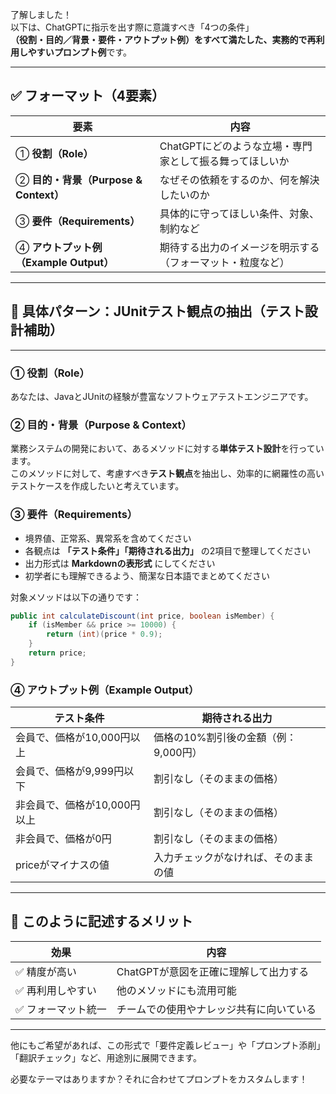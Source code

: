 了解しました！  
以下は、ChatGPTに指示を出す際に意識すべき「4つの条件」  
**（役割・目的／背景・要件・アウトプット例）**をすべて満たした、実務的で再利用しやすい**プロンプト例**です。

---

## ✅ フォーマット（4要素）

| 要素 | 内容 |
|------|------|
| ① **役割（Role）** | ChatGPTにどのような立場・専門家として振る舞ってほしいか |
| ② **目的・背景（Purpose & Context）** | なぜその依頼をするのか、何を解決したいのか |
| ③ **要件（Requirements）** | 具体的に守ってほしい条件、対象、制約など |
| ④ **アウトプット例（Example Output）** | 期待する出力のイメージを明示する（フォーマット・粒度など） |

---

## 🎯 具体パターン：JUnitテスト観点の抽出（テスト設計補助）

---

### ① 役割（Role）  
あなたは、JavaとJUnitの経験が豊富なソフトウェアテストエンジニアです。

### ② 目的・背景（Purpose & Context）  
業務システムの開発において、あるメソッドに対する**単体テスト設計**を行っています。  
このメソッドに対して、考慮すべき**テスト観点**を抽出し、効率的に網羅性の高いテストケースを作成したいと考えています。

### ③ 要件（Requirements）  
- 境界値、正常系、異常系を含めてください  
- 各観点は **「テスト条件」「期待される出力」** の2項目で整理してください  
- 出力形式は **Markdownの表形式** にしてください  
- 初学者にも理解できるよう、簡潔な日本語でまとめてください

対象メソッドは以下の通りです：

```java
public int calculateDiscount(int price, boolean isMember) {
    if (isMember && price >= 10000) {
        return (int)(price * 0.9);
    }
    return price;
}
```

### ④ アウトプット例（Example Output）

| テスト条件 | 期待される出力 |
|------------|----------------|
| 会員で、価格が10,000円以上 | 価格の10%割引後の金額（例：9,000円） |
| 会員で、価格が9,999円以下 | 割引なし（そのままの価格） |
| 非会員で、価格が10,000円以上 | 割引なし（そのままの価格） |
| 非会員で、価格が0円 | 割引なし（そのままの価格） |
| priceがマイナスの値 | 入力チェックがなければ、そのままの値 |

---

## 🧠 このように記述するメリット

| 効果 | 内容 |
|------|------|
| ✅ 精度が高い | ChatGPTが意図を正確に理解して出力する |
| ✅ 再利用しやすい | 他のメソッドにも流用可能 |
| ✅ フォーマット統一 | チームでの使用やナレッジ共有に向いている |

---

他にもご希望があれば、この形式で「要件定義レビュー」や「プロンプト添削」「翻訳チェック」など、用途別に展開できます。

必要なテーマはありますか？それに合わせてプロンプトをカスタムします！